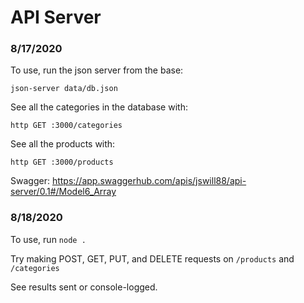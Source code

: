 # API Server

### 8/17/2020
To use, run the json server from the base:
```
json-server data/db.json
```
See all the categories in the database with: 
```
http GET :3000/categories
```
See all the products with: 
```
http GET :3000/products
```

Swagger: https://app.swaggerhub.com/apis/jswill88/api-server/0.1#/Model6_Array

### 8/18/2020
To use, run `node .`  

Try making POST, GET, PUT, and DELETE requests on `/products` and `/categories`  

See results sent or console-logged. 
